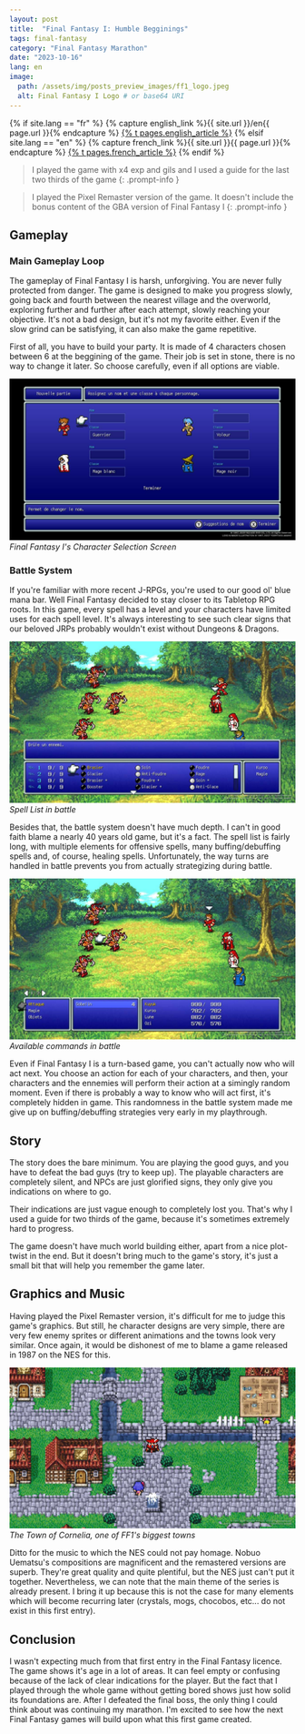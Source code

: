 ```yaml
---
layout: post
title:  "Final Fantasy I: Humble Begginings"
tags: final-fantasy
category: "Final Fantasy Marathon"
date: "2023-10-16"
lang: en
image:
  path: /assets/img/posts_preview_images/ff1_logo.jpeg
  alt: Final Fantasy I Logo # or base64 URI
---
```


{% if site.lang == "fr" %}
  {% capture english_link %}{{ site.url }}/en{{ page.url }}{% endcapture %}
  <a href="{{ english_link }}" >{% t pages.english_article %}</a>
{% elsif site.lang == "en" %}
  {% capture french_link  %}{{ site.url }}{{ page.url }}{% endcapture %}
 <a href="{{ french_link }}" >{% t pages.french_article %}</a>
{% endif %}

> I played the game with x4 exp and gils and I used a guide for the last two thirds of the game
{: .prompt-info }

> I played the Pixel Remaster version of the game. It doesn't include the bonus content of the GBA version of Final Fantasy I
{: .prompt-info }

## Gameplay

### Main Gameplay Loop

The gameplay of Final Fantasy I is harsh, unforgiving. You are never fully protected from danger. The game is designed to make you progress slowly, going back and fourth between the nearest village and the overworld, exploring further and further after each attempt, slowly reaching your objective.
It's not a bad design, but it's not my favorite either. Even if the slow grind can be satisfying, it can also make the game repetitive.

First of all, you have to build your party. It is made of 4 characters chosen between 6 at the beggining of the game. 
Their job is set in stone, there is no way to change it later. So choose carefully, even if all options are viable.

![Final Fantasy I's Character Selection Screen](/assets/img/articles/final_fantasy_1/job_choice.jpg)
_Final Fantasy I's Character Selection Screen_

### Battle System

If you're familiar with more recent J-RPGs, you're used to our good ol' blue mana bar. Well Final Fantasy decided to stay closer to its Tabletop RPG roots. In this game, every spell has a level and your characters have limited uses for each spell level. It's always interesting to see such clear signs that our beloved JRPs probably wouldn't exist without Dungeons & Dragons.

![Spell List](/assets/img/articles/final_fantasy_1/spells_list.jpg)
_Spell List in battle_

Besides that, the battle system doesn't have much depth. I can't in good faith blame a nearly 40 years old game, but it's a fact. The spell list is fairly long, with multiple elements for offensive spells, many buffing/debuffing spells and, of course, healing spells. Unfortunately, the way turns are handled in battle prevents you from actually strategizing during battle. 

![Available commands in battle](/assets/img/articles/final_fantasy_1/command_input.jpg)
_Available commands in battle_

Even if Final Fantasy I is a turn-based game, you can't actually now who will act next. You choose an action for each of your characters, and then, your characters and the ennemies will perform their action at a simingly random moment. Even if there is probably a way to know who will act first, it's completely hidden in game.
This randomness in the battle system made me give up on buffing/debuffing strategies very early in my playthrough.

## Story

The story does the bare minimum. You are playing the good guys, and you have to defeat the bad guys (try to keep up).
The playable characters are completely silent, and NPCs are just glorified signs, they only give you indications on where to go.

Their indications are just vague enough to completely lost you. That's why I used a guide for two thirds of the game, because it's sometimes extremely hard to progress.

The game doesn't have much world building either, apart from a nice plot-twist in the end. But it doesn't bring much to the game's story, it's just a small bit that will help you remember the game later. 

## Graphics and Music

Having played the Pixel Remaster version, it's difficult for me to judge this game's graphics. But still, he character designs are very simple, there are very few enemy sprites or different animations and the towns look very similar. Once again, it would be dishonest of me to blame a game released in 1987 on the NES for this.

![A Small Town](/assets/img/articles/final_fantasy_1/town.jpg)
_The Town of Cornelia, one of FF1's biggest towns_

Ditto for the music to which the NES could not pay homage. Nobuo Uematsu's compositions are magnificent and the remastered versions are superb. They're great quality and quite plentiful, but the NES just can't put it together. Nevertheless, we can note that the main theme of the series is already present. I bring it up because this is not the case for many elements which will become recurring later (crystals, mogs, chocobos, etc... do not exist in this first entry). 

## Conclusion

I wasn't expecting much from that first entry in the Final Fantasy licence. The game shows it's age in a lot of areas. It can feel empty or confusing because of the lack of clear indications for the player. But the fact that I played through the whole game without getting bored shows just how solid its foundations are. After I defeated the final boss, the only thing I could think about was continuing my marathon. I'm excited to see how the next Final Fantasy games will build upon what this first game created. 